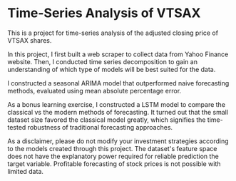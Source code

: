 # Time-Series Analysis of VTSAX

This is a project for time-series analysis of the adjusted closing price of VTSAX shares. 

In this project, I first built a web scraper to collect data from Yahoo Finance website. Then, I conducted time series decomposition to gain an understanding of which type of models will be best suited for the data.

I constructed a seasonal ARIMA model that outperformed naive forecasting methods, evaluated using mean absolute percentage error. 

As a bonus learning exercise, I constructed a LSTM model to compare the classical vs the modern methods of forecasting. It turned out that the small dataset size favored the classical model greatly, which signifies the time-tested robustness of traditional forecasting approaches.

As a disclaimer, please do not modify your investment strategies according to the models created through this project. The dataset's feature space does not have the explanatory power required for reliable prediction the target variable. Profitable forecasting of stock prices is not possible with limited data. 
